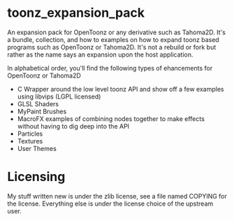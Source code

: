# toonz_expansion_pack
An expansion pack for OpenToonz or any derivative such as Tahoma2D. It's a bundle, collection, and how to examples on how to expand toonz based programs such as OpenToonz or Tahoma2D. It's not a rebuild or fork but rather as the name says an expansion upon the host application.

In alphabetical order, you'll find the following types of ehancements for OpenToonz or Tahoma2D

* C Wrapper around the low level toonz API and show off a few examples using libvips (LGPL licensed)
* GLSL Shaders
* MyPaint Brushes
* MacroFX examples of combining nodes together to make effects without having to dig deep into the API
* Particles
* Textures
* User Themes

# Licensing
My stuff written new is under the zlib license, see a file named COPYING for the license. Everything else is under the license choice of the upstream user.
